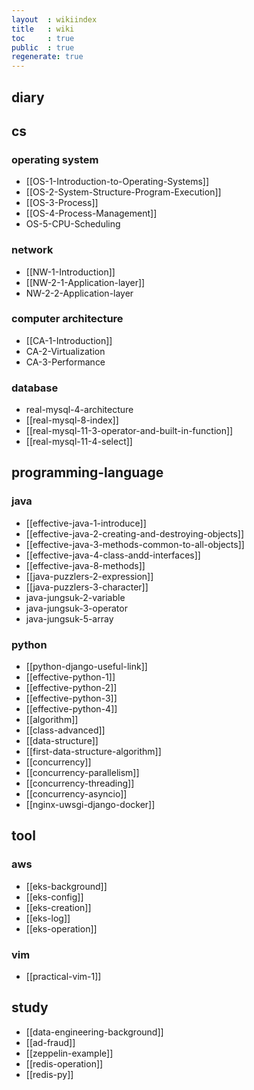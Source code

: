 ```yaml
---
layout  : wikiindex
title   : wiki
toc     : true
public  : true
regenerate: true
---
```


## diary

## cs

### operating system

* [[OS-1-Introduction-to-Operating-Systems]]
* [[OS-2-System-Structure-Program-Execution]]
* [[OS-3-Process]]
* [[OS-4-Process-Management]]
* OS-5-CPU-Scheduling

### network

* [[NW-1-Introduction]]
* [[NW-2-1-Application-layer]]
* NW-2-2-Application-layer

### computer architecture

* [[CA-1-Introduction]]
* CA-2-Virtualization
* CA-3-Performance

### database

* real-mysql-4-architecture
* [[real-mysql-8-index]]
* [[real-mysql-11-3-operator-and-built-in-function]]
* [[real-mysql-11-4-select]]

## programming-language

### java

* [[effective-java-1-introduce]]
* [[effective-java-2-creating-and-destroying-objects]]
* [[effective-java-3-methods-common-to-all-objects]]
* [[effective-java-4-class-andd-interfaces]]
* [[effective-java-8-methods]]
* [[java-puzzlers-2-expression]]
* [[java-puzzlers-3-character]]
* java-jungsuk-2-variable
* java-jungsuk-3-operator
* java-jungsuk-5-array

### python

* [[python-django-useful-link]]
* [[effective-python-1]]
* [[effective-python-2]]
* [[effective-python-3]]
* [[effective-python-4]]
* [[algorithm]]
* [[class-advanced]]
* [[data-structure]] 
* [[first-data-structure-algorithm]]
* [[concurrency]]
* [[concurrency-parallelism]]
* [[concurrency-threading]]
* [[concurrency-asyncio]]
* [[nginx-uwsgi-django-docker]]

## tool

### aws

* [[eks-background]]
* [[eks-config]]
* [[eks-creation]]
* [[eks-log]]
* [[eks-operation]] 

### vim

* [[practical-vim-1]]

## study

* [[data-engineering-background]]
* [[ad-fraud]]
* [[zeppelin-example]]
* [[redis-operation]]
* [[redis-py]]

